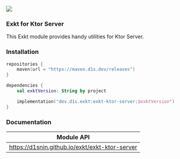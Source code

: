 [![](https://maven.d1s.dev/api/badge/latest/releases/dev/d1s/exkt/exkt-ktor-server?color=40c14a&name=maven.d1s.dev&prefix=v)](https://maven.d1s.dev/#/releases/dev/d1s/exkt/exkt-ktor-server)

### Exkt for Ktor Server

This Exkt module provides handy utilities for Ktor Server.

### Installation

```kotlin
repositories {
    maven(url = "https://maven.d1s.dev/releases")
}

dependencies {
    val exktVersion: String by project

    implementation("dev.d1s.exkt:exkt-ktor-server:$exktVersion")
}
```

### Documentation

| Module API                                     |
|------------------------------------------------|
| https://d1snin.github.io/exkt/exkt-ktor-server |